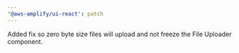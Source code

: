 ```yaml
---
'@aws-amplify/ui-react': patch
---
```


Added fix so zero byte size files will upload and not freeze the File Uploader component.
